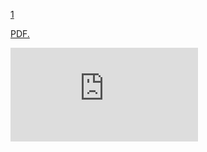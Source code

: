 

[1](https://github.com/pourmalek/covir2/blob/main/longitudinal/20210709/output/DELP/graph%2011a%20COVID-19%20daily%20deaths%2C%20Iran%2C%20DELP.pdf)

<a href="https://github.com/pourmalek/covir2/blob/main/longitudinal/20210709/output/DELP/graph%2011a%20COVID-19%20daily%20deaths%2C%20Iran%2C%20DELP.pdf" target="_blank">PDF.</a>

<embed src="https://github.com/pourmalek/covir2/blob/main/longitudinal/20210709/output/DELP/graph%2011a%20COVID-19%20daily%20deaths%2C%20Iran%2C%20DELP.pdf" type="application/pdf" />

